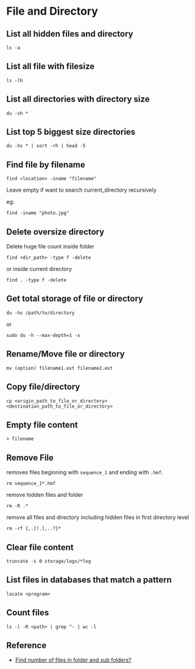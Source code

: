 # File and Directory

## List all hidden files and directory

`ls -a`

## List all file with filesize

`ls -lh`

## List all directories with directory size

`du -sh *`

## List top 5 biggest size directories

`du -hs * | sort -rh | head -5`

## Find file by filename

`find <location> -iname "filename"`

Leave empty if want to search current_directory recursively

eg:

`find -iname "photo.jpg"`

## Delete oversize directory

Delete huge file count inside folder

`find <dir_path> -type f -delete`

or inside current directory

`find . -type f -delete`

## Get total storage of file or directory

`du -hs /path/to/directory`

or

`sudo du -h --max-depth=1 -x`

## Rename/Move file or directory

`mv (option) filename1.ext filename2.ext`

## Copy file/directory

`cp <origin_path_to_file_or_directory> <destination_path_to_file_or_directory>`

## Empty file content

`> filename`

## Remove File

removes files beginning with `sequence_1` and ending with `.hmf`.

`rm sequence_1*.hmf`

remove hidden files and folder

`rm -R .*`

remove all files and directory including hidden files in first directory level

`rm -rf {,.[!.],..?}*`

## Clear file content

`truncate -s 0 storage/logs/*log`

## List files in databases that match a pattern

`locate <program>`

## Count files

`ls -l -R <path> | grep ^- | wc -l`

## Reference

* [Find number of files in folder and sub folders?](https://askubuntu.com/questions/34099/find-number-of-files-in-folder-and-sub-folders)